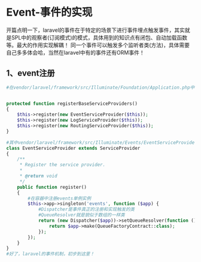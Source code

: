 # Event-事件的实现

开篇点明一下，laravel的事件在于特定的场景下进行事件埋点触发事件，其实就是SPL中的观察者(订阅模式)的模式，具体用到的知识点有闭包、自动加载函数等。最大的作用实现解耦！
同一个事件可以触发多个监听者类(方法)，具体需要自己多多体会哈，当然在laravel中有的事件还有ORM事件！

## 1、event注册

```php
#在vendor/laravel/framework/src/Illuminate/Foundation/Application.php中有方法registerBaseServiceProviders


protected function registerBaseServiceProviders()
{
    $this->register(new EventServiceProvider($this));
    $this->register(new LogServiceProvider($this));
    $this->register(new RoutingServiceProvider($this));
}
    
#其中vendor/laravel/framework/src/Illuminate/Events/EventServiceProvider.php
class EventServiceProvider extends ServiceProvider
{
    /**
     * Register the service provider.
     *
     * @return void
     */
    public function register()
    {
        #在容器中注册events单例实例
        $this->app->singleton('events', function ($app) {
            #Dispatcher是事件真正的注册和实现触发的类
            #QueueResolver就是貌似于数组的一样类
            return (new Dispatcher($app))->setQueueResolver(function () use ($app) {
                return $app->make(QueueFactoryContract::class);
            });
        });
    }
}
#好了，laravel的事件机制，初步到这里！
```

